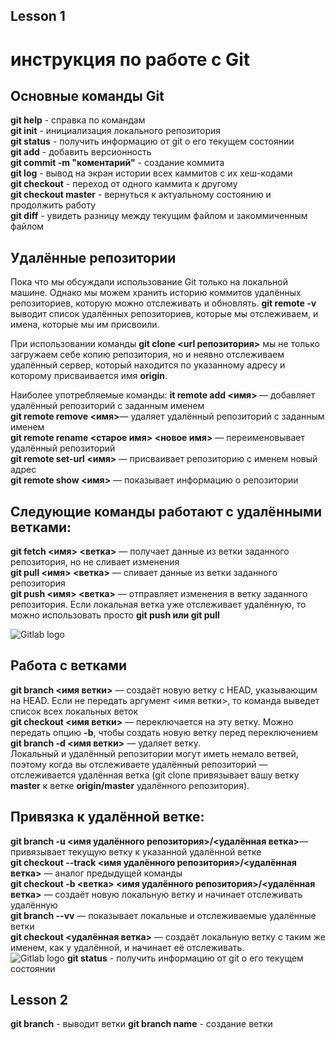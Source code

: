 ## Lesson 1
# инструкция по работе с Git
## Основные команды Git
**git help** - справка по командам  
**git init** - инициализация локального репозитория  
**git status** - получить информацию от git о его текущем состоянии  
**git add** - добавить версионность  
**git commit -m "коментарий"** - создание коммита  
**git log** - вывод на экран истории всех каммитов с их хеш-кодами  
**git checkout** - переход от одного каммита к другому  
**git checkout master** - вернуться к актуальному состоянию и продолжить работу  
**git diff** - увидеть разницу между текущим файлом и закоммиченным файлом  
## Удалённые репозитории
Пока что мы обсуждали использование Git только на локальной машине. Однако мы можем хранить историю коммитов удалённых репозиториев, которую можно отслеживать и обновлять. **git remote -v** выводит список удалённых репозиториев, которые мы отслеживаем, и имена, которые мы им присвоили.

При использовании команды **git clone <url репозитория>** мы не только загружаем себе копию репозитория, но и неявно отслеживаем удалённый сервер, который находится по указанному адресу и которому присваивается имя **origin**.

Наиболее употребляемые команды:
**it remote add <имя> <url>** — добавляет удалённый репозиторий с заданным именем  
**git remote remove <имя>**— удаляет удалённый репозиторий с заданным именем  
**git remote rename <старое имя> <новое имя>** — переименовывает удалённый репозиторий  
**git remote set-url <имя> <url>** — присваивает репозиторию с именем новый адрес  
**git remote show <имя>** — показывает информацию о репозитории  

## Следующие команды работают с удалёнными ветками:

**git fetch <имя> <ветка>** — получает данные из ветки заданного репозитория, но не сливает изменения  
**git pull <имя> <ветка>** — сливает данные из ветки заданного репозитория  
**git push <имя> <ветка>** — отправляет изменения в ветку заданного репозитория. Если локальная ветка уже отслеживает удалённую, то можно использовать просто **git push или git pull**  

![Gitlab logo](https://tproger.ru/signed_image/m-YXw3HiqvqHe75OdTlPSl-D9FR823NWNguJHLADB-Y/rs:fill:766:0:true/cb:vimg_2/f:webp/aHR0cHM6Ly9tZWRpYS50cHJvZ2VyLnJ1L3VwbG9hZHMvMjAxOS8wMi9wdXNoLXB1bGwuanBn)

## Работа с ветками

**git branch <имя ветки>** — создаёт новую ветку с HEAD, указывающим на HEAD. Если не передать аргумент <имя ветки>, то команда выведет список всех локальных веток  
**git checkout <имя ветки>** — переключается на эту ветку. Можно передать опцию **-b**, чтобы создать новую ветку перед переключением  
**git branch -d <имя ветки>** — удаляет ветку.  
Локальный и удалённый репозитории могут иметь немало ветвей, поэтому когда вы отслеживаете удалённый репозиторий — отслеживается удалённая ветка (git clone привязывает вашу ветку **master** к ветке **origin/master** удалённого репозитория).

## Привязка к удалённой ветке:

**git branch -u <имя удалённого репозитория>/<удалённая ветка>**— привязывает текущую ветку к указанной удалённой ветке  
**git checkout --track <имя удалённого репозитория>/<удалённая ветка>** — аналог предыдущей команды  
**git checkout -b <ветка> <имя удалённого репозитория>/<удалённая ветка>** — создаёт новую локальную ветку и начинает отслеживать удалённую  
**git branch --vv** — показывает локальные и отслеживаемые удалённые ветки  
**git checkout <удалённая ветка>** — создаёт локальную ветку с таким же именем, как у удалённой, и начинает её отслеживать.  
![Gitlab logo](https://tproger.ru/signed_image/-eEzSK69scn6FFR-URkKv8L_SBbccPjPdIYegfGrP4Y/rs:fill:766:0:true/cb:vimg_2/f:webp/aHR0cHM6Ly9tZWRpYS50cHJvZ2VyLnJ1L3VwbG9hZHMvMjAxOS8wMi9icmFuY2hpbmcuanBn)
**git status** - получить информацию от git о его текущем состоянии   
## Lesson 2
**git branch** - выводит ветки
**git branch name** - создание ветки

